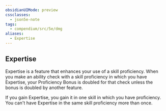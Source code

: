 ```yaml
---
obsidianUIMode: preview
cssclasses:
  - json5e-note
tags:
  - compendium/src/5e/dmg
aliases:
  - Expertise
---
```

## Expertise

Expertise is a feature that enhances your use of a skill proficiency. When you make an ability check with a skill proficiency in which you have Expertise, your Proficiency Bonus is doubled for that check unless the bonus is doubled by another feature.

If you gain Expertise, you gain it in one skill in which you have proficiency. You can't have Expertise in the same skill proficiency more than once.